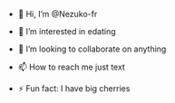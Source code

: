 - 👋 Hi, I’m @Nezuko-fr
- 👀 I’m interested in edating
- 💞️ I’m looking to collaborate on anything
- 📫 How to reach me just text
  
- ⚡ Fun fact: I have big cherries

<!---
Nezuko-fr/Nezuko-fr is a ✨ special ✨ repository because its `README.md` (this file) appears on your GitHub profile.
You can click the Preview link to take a look at your changes.
--->
